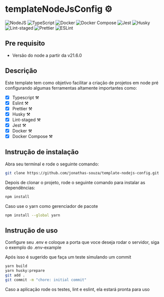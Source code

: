 # templateNodeJsConfig ⚙️

![NodeJS](https://img.shields.io/badge/node.js-6DA55F?style=for-the-badge&logo=node.js&logoColor=white) ![TypeScript](https://img.shields.io/badge/typescript-%23007ACC.svg?style=for-the-badge&logo=typescript&logoColor=white) ![Docker](https://img.shields.io/badge/docker-%23004284B.svg?style=for-the-badge&logo=docker&logoColor=white) ![Docker Compose](https://img.shields.io/badge/docker%20compose-%23004284B.svg?style=for-the-badge&logo=docker&logoColor=white) ![Jest](https://img.shields.io/badge/jest-%23C21325.svg?style=for-the-badge&logo=jest&logoColor=white) ![Husky](https://img.shields.io/badge/husky-%234000C7.svg?style=for-the-badge&logo=husky&logoColor=white) ![Lint-staged](https://img.shields.io/badge/lint--staged-%23E50000.svg?style=for-the-badge&logo=lint-staged&logoColor=white) ![Prettier](https://img.shields.io/badge/prettier-1B1E24.svg?style=for-the-badge&logo=prettier&logoColor=white) ![ESLint](https://img.shields.io/badge/ESLint-4B3263?style=for-the-badge&logo=eslint&logoColor=white)

## Pre requisito

- Versão do node a partir da v21.6.0

## Descrição

Este template tem como objetivo facilitar a criação de projetos em node pré configurando algumas ferramentas altamente importantes como:

- [x] Typescript ⚒️
- [x] Eslint ⚒️
- [x] Prettier ⚒️
- [x] Husky ⚒️
- [x] Lint-staged ⚒️
- [x] Jest ⚒️
- [x] Docker ⚒️
- [x] Docker Compose ⚒️

## Instrução de instalação

Abra seu terminal e rode o seguinte comando:

```bash
git clone https://github.com/jonathas-souza/template-nodejs-config.git
```

Depois de clonar o projeto, rode o seguinte comando para instalar as dependências:

```bash
npm install
```

Caso use o yarn como gerenciador de pacote

```bash
npm install --global yarn
```

## Instrução de uso

Configure seu .env e coloque a porta que voce deseja rodar o servidor, siga o exemplo do .env-example

Após isso é sugerido que faça um teste simulando um commit

```bash
yarn build
yarn husky:prepare
git add .
git commit -m "chore: initial commit"
```

Caso a aplicação rode os testes, lint e eslint, ela estará pronta para uso
